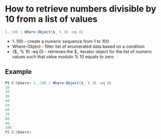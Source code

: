 # How to retrieve numbers divisible by 10 from a list of values

```Powershell
1..100 | Where-Object{$_ % 10 -eq 0}
```
- 1..100 - create a numeric sequence from 1 to 100
- Where-Object - filter list of enumerated data based on a condition
- {$_ % 10 -eq 0} - retrieves the $_ iterator object for the list of numeric values such that value modulo % 10 equals to zero


## Example

```Powershell
PS C:\Users> 1..100 | Where-Object{$_ % 10 -eq 0}
10
20
30
40
50
60
70
80
90
100
PS C:\Users>
```
